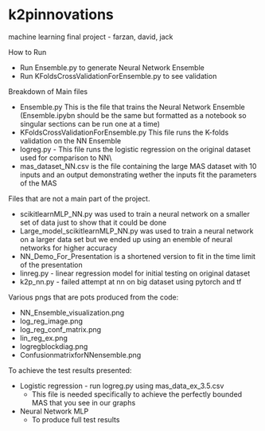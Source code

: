 # k2pinnovations
machine learning final project - farzan, david, jack

How to Run
* Run Ensemble.py to generate Neural Network Ensemble
* Run KFoldsCrossValidationForEnsemble.py to see validation

Breakdown of Main files
* Ensemble.py This is the file that trains the Neural Network Ensemble (Ensemble.ipybn should be the same but formatted as a notebook so singular sections can be run one at a time)
* KFoldsCrossValidationForEnsemble.py This file runs the K-folds validation on the NN Ensemble
* logreg.py - This file runs the logistic regression on the original dataset used for comparison to NN\
* mas_dataset_NN.csv is the file containing the large MAS dataset with 10 inputs and an output demonstrating wether the inputs fit the parameters of the MAS


Files that are not a main part of the project.
* scikitlearnMLP_NN.py was used to train a neural network on a smaller set of data just to show that it could be done
* Large_model_scikitlearnMLP_NN.py was used to train a neural network on a larger data set but we ended up using an enemble of neural networks for higher accuracy
* NN_Demo_For_Presentation is a shortened version to fit in the time limit of the presentation
* linreg.py - linear regression model for initial testing on original dataset
* k2p_nn.py - failed attempt at nn on big dataset using pytorch and tf

Various pngs that are pots produced from the code:
* NN_Ensemble_visualization.png
* log_reg_image.png
* log_reg_conf_matrix.png
* lin_reg_ex.png
* logregblockdiag.png
* ConfusionmatrixforNNensemble.png


To achieve the test results presented:
* Logistic regression - run logreg.py using mas_data_ex_3.5.csv
  * This file is needed specifically to achieve the perfectly bounded MAS that you see in our graphs
* Neural Network MLP
  * To produce full test results
